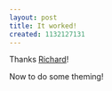 ```yaml
---
layout: post
title: It worked!
created: 1132127131
---
```

<p>Thanks <a href="http://justagwailo.com/" target="_self">Richard</a>!</p><p>Now to do some theming!&nbsp;</p>
